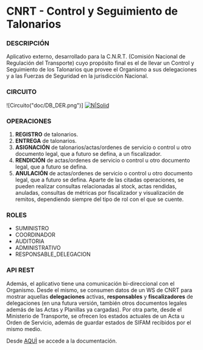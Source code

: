 # CNRT - Control y Seguimiento de Talonarios

### DESCRIPCIÓN
Aplicativo externo, desarrollado para la C.N.R.T. (Comisión Nacional de Regulación del Transporte) cuyo propósito final es el de llevar un Control y Seguimiento de los Talonarios que provee el Organismo a sus delegaciones y a las Fuerzas de Seguridad en la jurisdicción Nacional.

### CIRCUITO
![Circuito("doc/DB_DER.png")]
[![N|Solid](https://cldup.com/dTxpPi9lDf.thumb.png)]("doc/DB_DER.png")

### OPERACIONES
1.	**REGISTRO** de talonarios.
2.	**ENTREGA** de talonarios. 
3.	**ASIGNACIÓN** de talonarios/actas/ordenes de servicio o control u otro documento legal, que a futuro se defina, a un fiscalizador.
4.	**RENDICIÓN** de actas/ordenes de servicio o control u otro documento legal, que a futuro se defina.
5.	**ANULACIÓN** de actas/ordenes de servicio o control u otro documento legal, que a futuro se defina.
Aparte de las citadas operaciones, se pueden realizar consultas relacionadas al stock, actas rendidas, anuladas, consultas de métricas por fiscalizador y visualización de remitos, dependiendo siempre del tipo de rol con el que se cuente.

### ROLES
- SUMINISTRO
- COORDINADOR
- AUDITORIA
- ADMINISTRATIVO
- RESPONSABLE_DELEGACION

### API REST
Además, el aplicativo tiene una comunicación bi-direccional con el Organismo. Desde el mismo, se consumen datos de un WS de CNRT para mostrar aquellas **delegaciones** activas, **responsables** y **fiscalizadores** de delegaciones (en una futura versión, también otros documentos legales además de las Actas y Planillas ya cargadas). Por otra parte, desde el Ministerio de Transporte, se ofrecen los estados actuales de un Acta u Orden de Servicio, además de guardar estados de SIFAM recibidos por el mismo medio.

Desde [AQUÌ](http://intranet.transporte.gob.ar:8087/api/doc) se accede a la documentación.
